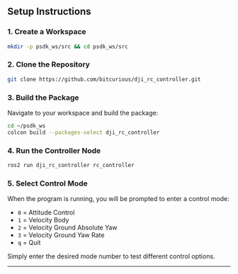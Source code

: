 ## Setup Instructions

### 1. Create a Workspace

```bash
mkdir -p psdk_ws/src && cd psdk_ws/src
```

### 2. Clone the Repository

```bash
git clone https://github.com/bitcurious/dji_rc_controller.git
```

### 3. Build the Package

Navigate to your workspace and build the package:

```bash
cd ~/psdk_ws
colcon build --packages-select dji_rc_controller
```

### 4. Run the Controller Node

```bash
ros2 run dji_rc_controller rc_controller
```

### 5. Select Control Mode

When the program is running, you will be prompted to enter a control mode:

- `0` = Attitude Control
- `1` = Velocity Body
- `2` = Velocity Ground Absolute Yaw
- `3` = Velocity Ground Yaw Rate
- `q` = Quit

Simply enter the desired mode number to test different control options.

--- 
